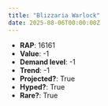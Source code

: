 ```yaml
---
title: "Blizzaria Warlock"
date: 2025-08-06T00:00:00Z
---
```

- **RAP**: 16161
- **Value**: -1
- **Demand level**: -1
- **Trend**: -1
- **Projected?**: True
- **Hyped?**: True
- **Rare?**: True

